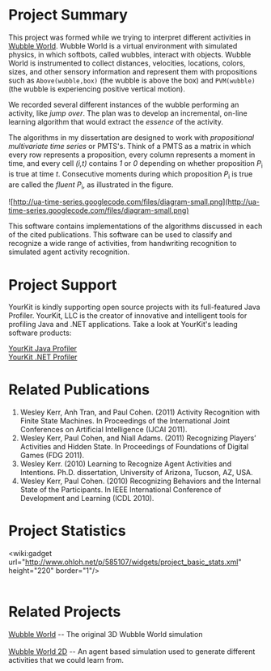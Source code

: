 # Project Summary #

This project was formed while we trying to interpret different activities in [Wubble World](http://www.wubble-world.com).  Wubble World is a virtual environment with simulated physics, in which softbots, called wubbles, interact with objects.  Wubble World is instrumented to collect distances, velocities, locations, colors, sizes, and other sensory information and represent them with propositions such as `Above(wubble,box)` (the wubble is above the box) and `PVM(wubble)` (the wubble is experiencing positive vertical motion).

We recorded several different instances of the wubble performing an activity, like _jump over_.  The plan was to develop an incremental, on-line learning algorithm that would extract the _essence_ of the activity.

The algorithms in my dissertation are designed to work with _propositional multivariate time series_ or PMTS's.  Think of a PMTS as a matrix in which every row represents a proposition, every column represents a moment  in time, and every cell _(i,t)_ contains _1_ or _0_ depending on whether proposition _P_<sub>i</sub>  is true at time _t_.  Consecutive moments during which proposition _P_<sub>i</sub> is true are called the _fluent_ _P_<sub>i</sub>, as illustrated in the figure.

![http://ua-time-series.googlecode.com/files/diagram-small.png](http://ua-time-series.googlecode.com/files/diagram-small.png)

This software contains implementations of the algorithms discussed in each of the cited publications.  This software can be used to classify and recognize a wide range of activities, from handwriting recognition to simulated agent activity recognition.

# Project Support #

YourKit is kindly supporting open source projects with its full-featured Java Profiler.
YourKit, LLC is the creator of innovative and intelligent tools for profiling Java and .NET applications. Take a look at YourKit's leading software products:

[YourKit Java Profiler](http://www.yourkit.com/java/profiler/index.jsp)<br>
<a href='http://www.yourkit.com/.net/profiler/index.jsp'>YourKit .NET Profiler</a>

<h1>Related Publications</h1>

<ol><li>Wesley Kerr, Anh Tran, and Paul Cohen.  (2011) Activity Recognition with Finite State Machines.  In Proceedings of the International Joint Conferences on Artificial Intelligence (IJCAI 2011).<br>
</li><li>Wesley Kerr, Paul Cohen, and Niall Adams.  (2011)  Recognizing Players’ Activities and Hidden State.  In Proceedings of Foundations of Digital Games (FDG 2011).<br>
</li><li>Wesley Kerr. (2010) Learning to Recognize Agent Activities and Intentions.  Ph.D. dissertation, University of Arizona, Tucson, AZ, USA.<br>
</li><li>Wesley Kerr, Paul Cohen. (2010) Recognizing Behaviors and the Internal State of the Participants. In IEEE International Conference of Development and Learning (ICDL 2010).</li></ol>

<h1>Project Statistics</h1>

<wiki:gadget url="http://www.ohloh.net/p/585107/widgets/project_basic_stats.xml" height="220" border="1"/><br>
<br>
<h1>Related Projects</h1>

<a href='http://www.wubble-world.com'>Wubble World</a> -- The original 3D Wubble World simulation<br>
<br>
<a href='http://code.google.com/p/wubbleworld2d/'>Wubble World 2D</a> -- An agent based simulation used to generate different activities that we could learn from.
